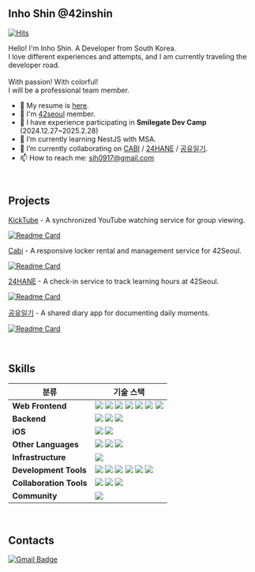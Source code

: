 ## Inho Shin @42inshin 

[![Hits](https://hits.seeyoufarm.com/api/count/incr/badge.svg?url=https%3A%2F%2Fgithub.com%2F42inshin&count_bg=%234C9CF7&title_bg=%237C7C7C&icon=&icon_color=%23E7E7E7&title=hits&edge_flat=false)](https://hits.seeyoufarm.com)

Hello! I'm Inho Shin. A Developer from South Korea.<br>
I love different experiences and attempts, and I am currently traveling the developer road.<br>
<br>
With passion! With colorful!<br>
I will be a professional team member.<br>

- 💼 My resume is [here](https://ninos.notion.site/ddd072fa3a5647a7ac54179af7153176).
- 📖 I'm [42seoul](https://42seoul.kr/seoul42/main/view) member.
- 🔭 I have experience participating in **Smilegate Dev Camp** (2024.12.27~2025.2.28)
- 🌱 I’m currently learning NestJS with MSA.
- 👯 I’m currently collaborating on [CABI](https://github.com/innovationacademy-kr/Cabi) /  [24HANE](https://github.com/innovationacademy-kr/24hane-frontend) / [공유일기](https://exchange-diary.imweb.me/).
- 📫 How to reach me: [sih0917@gmail.com](mailto:sih0917@gmail.com)

<!--
**42inshin/42inshin** is a ✨ _special_ ✨ repository because its `README.md` (this file) appears on your GitHub profile.

Here are some ideas to get you started:

- 🔭 I’m currently working on ...
- 🌱 I’m currently learning ...
- 👯 I’m looking to collaborate on ...
- 🤔 I’m looking for help with ...
- 💬 Ask me about ...
- 📫 How to reach me: ...
- 😄 Pronouns: ...
- ⚡ Fun fact: ...
<img src="https://img.shields.io/badge/Python-3776AB?style=for-the-badge&logo=Python&logoColor=white">
// Most Used Languages (TIL 때문에 html이 압도적으로 많게 나옴 ㅠㅠ)
[![Top Langs](https://github-readme-stats.vercel.app/api/top-langs/?username=42inshin)](https://github.com/anuraghazra/github-readme-stats)
-->

<br>

## Projects

[KickTube](https://github.com/sgdevcamp2025/kickzo) - A synchronized YouTube watching service for group viewing.

[![Readme Card](https://github-readme-stats.vercel.app/api/pin/?username=sgdevcamp2025&repo=kickzo&title_color=fff&icon_color=40f4af&text_color=9f9f9f&bg_color=151515)](https://github.com/sgdevcamp2025/kickzo)

[Cabi](https://api-dev.cabi.42seoul.io/demo) - A responsive locker rental and management service for 42Seoul.

[![Readme Card](https://github-readme-stats.vercel.app/api/pin/?username=innovationacademy-kr&repo=cabi&title_color=fff&icon_color=40f4af&text_color=9f9f9f&bg_color=151515)](https://github.com/innovationacademy-kr/cabi)

[24HANE](https://github.com/innovationacademy-kr/24hane-frontend) - A check-in service to track learning hours at 42Seoul.

[![Readme Card](https://github-readme-stats.vercel.app/api/pin/?username=innovationacademy-kr&repo=24hane-frontend&title_color=fff&icon_color=40f4af&text_color=9f9f9f&bg_color=151515)](https://github.com/innovationacademy-kr/24hane-frontend)

[공유일기](https://exchange-diary.imweb.me/) - A shared diary app for documenting daily moments.

[![Readme Card](https://github-readme-stats.vercel.app/api/pin/?username=joHoEunSaE&repo=Exchange_Diary&title_color=fff&icon_color=40f4af&text_color=9f9f9f&bg_color=151515)](https://github.com/joHoEunSaE/Exchange_Diary/)

<br>

## Skills

| 분류                  | 기술 스택                                                                                                                                                                                                                                                                                                                                                                                                                                                                 |
|----------------------|-----------------------------------------------------------------------------------------------------------------------------------------------------------------------------------------------------------------------------------------------------------------------------------------------------------------------------------------------------------------------------------------------------|
| **Web Frontend**    | <img src="https://img.shields.io/badge/TypeScript-3178C6?style=for-the-badge&logo=TypeScript&logoColor=white"> <img src="https://img.shields.io/badge/vue-4FC08D?style=for-the-badge&logo=vuedotjs&logoColor=white"> <img src="https://img.shields.io/badge/react-61DAFB?style=for-the-badge&logo=React&logoColor=white"> <img src="https://img.shields.io/badge/Zustand-FE7D37?style=for-the-badge&logo=Zustand&logoColor=white"> <img src="https://img.shields.io/badge/TanStack Query-FF4154?style=for-the-badge&logo=react-query&logoColor=white"> <img src="https://img.shields.io/badge/Sentry-F04A51?style=for-the-badge&logo=Sentry&logoColor=white"> <img src="https://img.shields.io/badge/Vite-646CFF?style=for-the-badge&logo=Vite&logoColor=white"> |
| **Backend**         | <img src="https://img.shields.io/badge/NestJS-E0234E?style=for-the-badge&logo=nestjs&logoColor=white"> <img src="https://img.shields.io/badge/MySQL-4479A1?style=for-the-badge&logo=mysql&logoColor=white"> <img src="https://img.shields.io/badge/Redis-DC382D?style=for-the-badge&logo=redis&logoColor=white"> |
| **iOS**             | <img src="https://img.shields.io/badge/swift-FA7343?style=for-the-badge&logo=swift&logoColor=white"> <img src="https://img.shields.io/badge/swiftui-007AFF?style=for-the-badge&logo=swift&logoColor=white"> |
| **Other Languages** | <img src="https://img.shields.io/badge/c-00599C?style=for-the-badge&logo=c&logoColor=white"> <img src="https://img.shields.io/badge/c++-00599C?style=for-the-badge&logo=cplusplus&logoColor=white"> <img src="https://img.shields.io/badge/Python-3776AB?style=for-the-badge&logo=Python&logoColor=white"> |
| **Infrastructure**  | <img src="https://img.shields.io/badge/docker-2496ED?style=for-the-badge&logo=docker&logoColor=white"> |
| **Development Tools** | <img src="https://img.shields.io/badge/git-F05032?style=for-the-badge&logo=git&logoColor=white"> <img src="https://img.shields.io/badge/Github-181717?style=for-the-badge&logo=Github&logoColor=FFFFFF"> <img src="https://img.shields.io/badge/VSCode-007ACC?style=for-the-badge&logo=Visual Studio Code&logoColor=FFFFFF"> <img src="https://img.shields.io/badge/Swagger-85EA2D?style=for-the-badge&logo=Swagger&logoColor=FFFFFF"> <img src="https://img.shields.io/badge/DataGrip-000000?style=for-the-badge&logo=DataGrip&logoColor=FFFFFF"> <img src="https://img.shields.io/badge/Postman-FF6C37?style=for-the-badge&logo=Postman&logoColor=FFFFFF"> |
| **Collaboration Tools** | <img src="https://img.shields.io/badge/Slack-4A154B?style=for-the-badge&logo=Slack&logoColor=white"> <img src="https://img.shields.io/badge/Notion-000000?style=for-the-badge&logo=Notion&logoColor=white"> <img src="https://img.shields.io/badge/Figma-F24E1E?style=for-the-badge&logo=Figma&logoColor=white"> |
| **Community** | <img src="https://img.shields.io/badge/42Seoul-000000?style=for-the-badge&logo=42&logoColor=white"> |

<br>

## Contacts

[![Gmail Badge](https://img.shields.io/badge/Gmail-d14836?style=flat-square&logo=Gmail&logoColor=white&link=mailto:sih0917@gmail.com)](mailto:sih0917@gmail.com)


